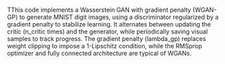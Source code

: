 TThis code implements a Wasserstein GAN with gradient penalty (WGAN-GP) to generate MNIST digit images, using a discriminator regularized by a gradient penalty to stabilize learning. It alternates between updating the critic (n_critic times) and the generator, while periodically saving visual samples to track progress. The gradient penalty (lambda_gp) replaces weight clipping to impose a 1-Lipschitz condition, while the RMSprop optimizer and fully connected architecture are typical of WGANs.